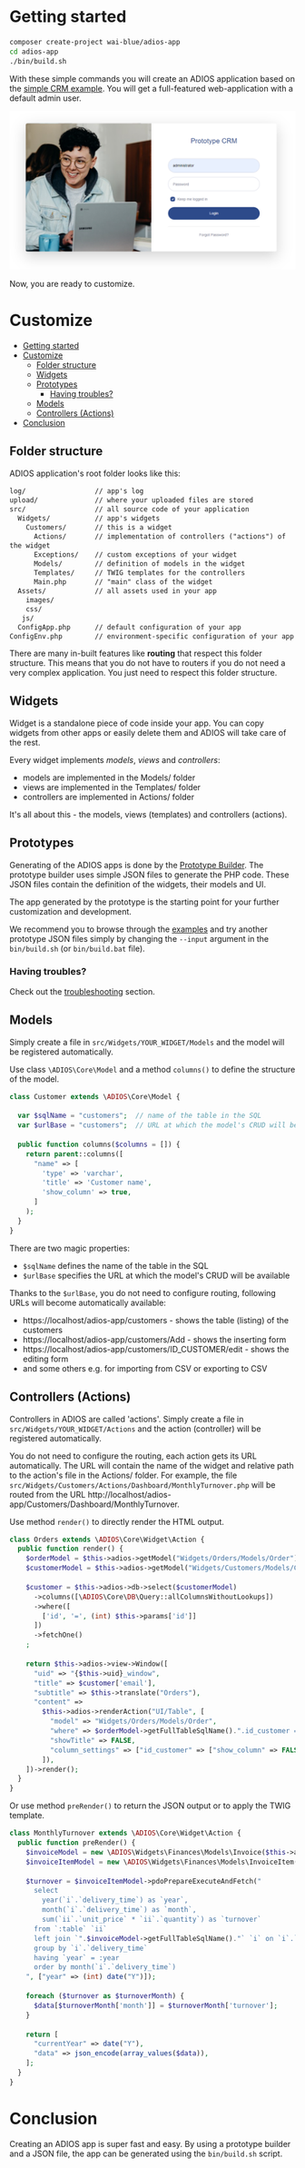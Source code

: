 # Getting started

```sh
composer create-project wai-blue/adios-app
cd adios-app
./bin/build.sh
```

With these simple commands you will create an ADIOS application based on the [simple CRM example](Prototype/examples/10-simple-crm). You will get a full-featured web-application with a default admin user.

<img src="Assets/images/login.png?raw=true">

Now, you are ready to customize.

# Customize

- [Getting started](#getting-started)
- [Customize](#customize)
  - [Folder structure](#folder-structure)
  - [Widgets](#widgets)
  - [Prototypes](#prototypes)
    - [Having troubles?](#having-troubles)
  - [Models](#models)
  - [Controllers (Actions)](#controllers-actions)
- [Conclusion](#conclusion)

## Folder structure

ADIOS application's root folder looks like this:

```
log/                 // app's log
upload/              // where your uploaded files are stored
src/                 // all source code of your application
  Widgets/           // app's widgets
    Customers/       // this is a widget
      Actions/       // implementation of controllers ("actions") of the widget
      Exceptions/    // custom exceptions of your widget
      Models/        // definition of models in the widget
      Templates/     // TWIG templates for the controllers
      Main.php       // "main" class of the widget
  Assets/            // all assets used in your app
    images/
    css/
   js/
  ConfigApp.php      // default configuration of your app
ConfigEnv.php        // environment-specific configuration of your app
```  

There are many in-built features like **routing** that respect this folder structure. This means that you do not have to routers if you do not need a very complex application. You just need to respect this folder structure.

## Widgets

Widget is a standalone piece of code inside your app. You can copy widgets from other apps or easily delete them and ADIOS will take care of the rest.

Every widget implements *models*, *views* and *controllers*:

  * models are implemented in the Models/ folder
  * views are implemented in the Templates/ folder
  * controllers are implemented in Actions/ folder

It's all about this - the models, views (templates) and controllers (actions).

## Prototypes

Generating of the ADIOS apps is done by the [Prototype Builder](Prototype/user-guide.md). The prototype builder uses simple JSON files to generate the PHP code. These JSON files contain the definition of the widgets, their models and UI.

The app generated by the prototype is the starting point for your further customization and development.

We recommend you to browse through the [examples](Prototype/examples) and try another prototype JSON files simply by changing the ```--input``` argument in the ```bin/build.sh``` (or ```bin/build.bat``` file).

### Having troubles?

Check out the [troubleshooting](Prototype/troubleshooting.md) section.

## Models

Simply create a file in ```src/Widgets/YOUR_WIDGET/Models``` and the model will be registered automatically.

Use class ```\ADIOS\Core\Model``` and a method ```columns()``` to define the structure of the model.

```php
class Customer extends \ADIOS\Core\Model {

  var $sqlName = "customers";  // name of the table in the SQL
  var $urlBase = "customers";  // URL at which the model's CRUD will be available

  public function columns($columns = []) {
    return parent::columns([
      "name" => [
        'type' => 'varchar',
        'title' => 'Customer name',
        'show_column' => true,
      ]
    );
  }
}
```

There are two magic properties:

  * ```$sqlName``` defines the name of the table in the SQL
  * ```$urlBase``` specifies the URL at which the model's CRUD will be available

Thanks to the ```$urlBase```, you do not need to configure routing, following URLs will become automatically available:

  * https://localhost/adios-app/customers - shows the table (listing) of the customers
  * https://localhost/adios-app/customers/Add - shows the inserting form
  * https://localhost/adios-app/customers/ID_CUSTOMER/edit - shows the editing form
  * and some others e.g. for importing from CSV or exporting to CSV

## Controllers (Actions)

Controllers in ADIOS are called 'actions'. Simply create a file in ```src/Widgets/YOUR_WIDGET/Actions``` and the action (controller) will be registered automatically.

You do not need to configure the routing, each action gets its URL automatically. The URL will contain the name of the widget and relative path to the action's file in the Actions/ folder. For example, the file ```src/Widgets/Customers/Actions/Dashboard/MonthlyTurnover.php``` will be routed from the URL http://localhost/adios-app/Customers/Dashboard/MonthlyTurnover.

Use method ```render()``` to directly render the HTML output.

```php
class Orders extends \ADIOS\Core\Widget\Action {
  public function render() {
    $orderModel = $this->adios->getModel("Widgets/Orders/Models/Order");
    $customerModel = $this->adios->getModel("Widgets/Customers/Models/Customer");

    $customer = $this->adios->db->select($customerModel)
      ->columns([\ADIOS\Core\DB\Query::allColumnsWithoutLookups])
      ->where([
        ['id', '=', (int) $this->params['id']]
      ])
      ->fetchOne()
    ;

    return $this->adios->view->Window([
      "uid" => "{$this->uid}_window",
      "title" => $customer['email'],
      "subtitle" => $this->translate("Orders"),
      "content" => 
        $this->adios->renderAction("UI/Table", [
          "model" => "Widgets/Orders/Models/Order",
          "where" => $orderModel->getFullTableSqlName().".id_customer = ".(int) $this->params['id'],
          "showTitle" => FALSE,
          "column_settings" => ["id_customer" => ["show_column" => FALSE]],
        ]),
    ])->render();
  }
}
```

Or use method ```preRender()``` to return the JSON output or to apply the TWIG template.

```php
class MonthlyTurnover extends \ADIOS\Core\Widget\Action {
  public function preRender() {
    $invoiceModel = new \ADIOS\Widgets\Finances\Models\Invoice($this->adios);
    $invoiceItemModel = new \ADIOS\Widgets\Finances\Models\InvoiceItem($this->adios);

    $turnover = $invoiceItemModel->pdoPrepareExecuteAndFetch("
      select
        year(`i`.`delivery_time`) as `year`,
        month(`i`.`delivery_time`) as `month`,
        sum(`ii`.`unit_price` * `ii`.`quantity`) as `turnover`
      from `:table` `ii`
      left join `".$invoiceModel->getFullTableSqlName()."` `i` on `i`.`id` = `ii`.`id_invoice`
      group by `i`.`delivery_time`
      having `year` = :year
      order by month(`i`.`delivery_time`)
    ", ["year" => (int) date("Y")]);

    foreach ($turnover as $turnoverMonth) {
      $data[$turnoverMonth['month']] = $turnoverMonth['turnover'];
    }

    return [
      "currentYear" => date("Y"),
      "data" => json_encode(array_values($data)),
    ];
  }
}
```

# Conclusion

Creating an ADIOS app is super fast and easy. By using a prototype builder and a JSON file, the app can be generated using the ```bin/build.sh``` script.

